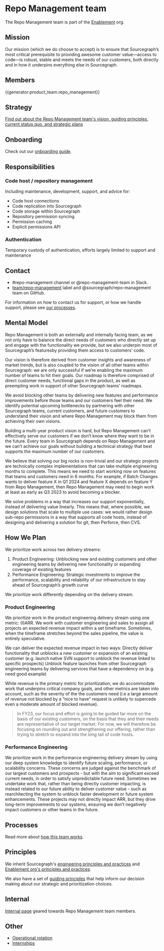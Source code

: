# Repo Management team

The Repo Management team is part of the [Enablement](../index.md) org.

## Mission

Our mission (which we do choose to accept) is to ensure that Sourcegraph’s most critical prerequisite to providing awesome customer value—access to code—is robust, stable and meets the needs of our customers, both directly and in how it underpins everything else in Sourcegraph.

## Members

{{generator:product_team.repo_management}}

## Strategy

[Find out about the Repo Management team's vision, guiding principles, current status quo, and strategic plans](../../../../../strategy-goals/strategy/admin-exp/repo-management/index.md)

## Onboarding

Check out our [onboarding guide](onboarding.md).

## Responsibilities

### Code host / repository management

Including maintenance, development, support, and advice for:

- Code host connections
- Code replication into Sourcegraph
- Code storage within Sourcegraph
- Repository permission syncing
- Permission caching
- Explicit permissions API

### Authentication

Temporary custody of authentication, efforts largely limited to support and maintenance

## Contact

- #repo-management channel or @repo-management-team in Slack.
- [team/repo-management](https://github.com/sourcegraph/sourcegraph/labels/team%2Frepo-management) label and @sourcegraph/repo-management team on GitHub.

For information on how to contact us for support, or how we handle support, please see [our processes](processes.md).

## Mental Model

Repo Management is both an externally and internally facing team, as we not only have to balance the direct needs of customers who directly set up and engage with the functionality we provide, but we also underpin most of Sourcegraph’s featuresby providing them access to customers’ code.

Our vision is therefore derived from customer insights and awareness of market trends, but is also coupled to the vision of all other teams within Sourcegraph: we are only successful if we’re enabling the maximum number of teams to hit their goals. Our roadmap is therefore comprised of direct customer needs, functional gaps in the product, as well as preempting work in support of other Sourcegraph teams’ roadmaps.

We avoid blocking other teams by delivering new features and performance improvements before those teams and our customers feel their need. We identify potential upcoming bottlenecks by partnering with other Sourcegraph teams, current customers, and future customers to understand their vision and where Repo Management may block them from achieving their own visions.

Building a multi-year product vision is hard, but Repo Management can’t effectively serve our customers if we don’t know where they want to be in the future. Every team in Sourcegraph depends on Repo Management and we can’t achieve our goals without building a technical strategy that best supports the maximum number of our customers.

We believe that solving our big rocks is non-trivial and our strategic projects are technically complex implementations that can take multiple engineering months to complete. This means we need to start working now on features that teams and customers need in 6 months. For example, if Batch Changes wants to deliver feature X in Q1 2024 and feature X depends on feature Y from Repo Management, then Repo Management may need to begin work at least as early as Q3 2023 to avoid becoming a blocker.

We solve problems in a way that increases our support exponentially, instead of delivering value linearly. This means that, where possible, we design solutions that scale to multiple use cases: we would rather design sub-repo permissions in a way that supports all code hosts, instead of designing and delivering a solution for git, then Perforce, then CVS.

## How We Plan

We prioritize work across two delivery streams:

1.  Product Engineering: Unblocking new and existing customers and other engineering teams by delivering new functionality or expanding coverage of existing features
1.  Performance Engineering: Strategic investments to improve the performance, scalability and reliability of our infrastructure to stay ahead of Sourcegraph’s growth curve

We prioritize work differently depending on the delivery stream.

### Product Engineering

We prioritize work in the product engineering delivery stream using one metric: (I)ARR. We work with customer engineering and sales to assign all projects an expected revenue impact within a set timeframe. Sometimes, when the timeframe stretches beyond the sales pipeline, the value is entirely speculative.

We can deliver the expected revenue impact in two ways:
Directly deliver functionality that unblocks a new customer or expansion of an existing customer (e.g. launch native SVN support to unblock the revenue linked to specific prospects)
Unblock feature launches from other Sourcegraph engineering teams by delivering services that have a dependency on (e.g. need good example)

While revenue is the primary metric for prioritization, we do accommodate work that underpins critical company goals, and other metrics are taken into account, such as the severity of the the customers need (i.e a large amount of revenue not blocked by a “nice to have” request is unlikely to supercede even a moderate amount of blocked revenue).

> In FY23, our focus and effort is going to be guided far more on the basis of our existing customers, on the basis that they and their needs are representative of our target market. For now, we will therefore be focusing on rounding out and strengthening our offering, rather than trying to stretch to expand into the long tail of code hosts.

### Performance Engineering

We prioritize work in the performance engineering delivery stream by using our deep system knowledge to identify future scaling, performance, or scalability concerns. These concerns are judged against the benchmark of our largest customers and prospects - but with the aim to significant exceed current needs, in order to satisfy unpredictable future need. Sometimes we undertake work that, rather than being directly customer impacting, is instead related to our future ability to deliver customer value - such as rearchitecting the system to unblock faster development or future system enhancements. These projects may not directly impact ARR, but they drive long-term improvements to our systems, ensuring we don’t negatively impact customers or other teams in the future.

## Processes

Read more about [how this team works](processes.md).

## Principles

We inherit Sourcegraph's [engineering principles and practices](../../process/principles-and-practices.md) and [Enablement org's principles and practices](../index.md#principles-and-practices).

We also have a set of [guiding principles](../../../../../strategy-goals/strategy/admin-exp/repo-management/index.md#guiding-principles) that help inform our decision making about our strategic and prioritization choices.

## Internal

[Internal page](internal.md) geared towards Repo Management team members.

## Other

- [Operational rotation](operational-rotation.md)
- [Internships](internships.md)
